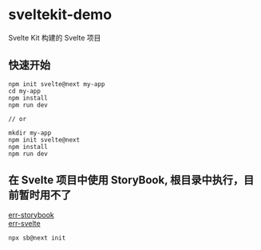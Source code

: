 # sveltekit-demo
Svelte Kit 构建的 Svelte 项目

## 快速开始

```base
npm init svelte@next my-app
cd my-app
npm install
npm run dev

// or

mkdir my-app
npm init svelte@next
npm install
npm run dev
```

## 在 Svelte 项目中使用 StoryBook, 根目录中执行，目前暂时用不了
[err-storybook](https://github.com/storybookjs/storybook/issues/16680) <br/> [err-svelte](https://github.com/sveltejs/kit/issues/2801)

```base
npx sb@next init
```
